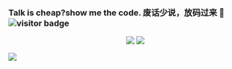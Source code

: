 ### Talk is cheap?show me the code. 废话少说，放码过来 👋![visitor badge](https://visitor-badge.glitch.me/badge?page_id=mamh2021.visitor-badge)


<p align = "center">
<img src="https://github-readme-stats.vercel.app/api?username=mamh2021&theme=vue" />
<img src="https://github-readme-streak-stats.herokuapp.com/?user=mamh2021&show_icons=true&locale=cn&layout=compact&theme=vue&line_height=0" />
</p>



<img src="https://activity-graph.herokuapp.com/graph?username=mamh2021&theme=vue">


















